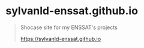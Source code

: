 # sylvanld-enssat.github.io

> Shocase site for my ENSSAT's projects
>
> https://sylvanld-enssat.github.io


